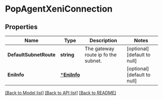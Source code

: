 # PopAgentXeniConnection

## Properties
Name | Type | Description | Notes
------------ | ------------- | ------------- | -------------
**DefaultSubnetRoute** | **string** | The gateway route ip fo the subnet. | [optional] [default to null]
**EniInfo** | [***EniInfo**](EniInfo.md) |  | [optional] [default to null]

[[Back to Model list]](../README.md#documentation-for-models) [[Back to API list]](../README.md#documentation-for-api-endpoints) [[Back to README]](../README.md)

